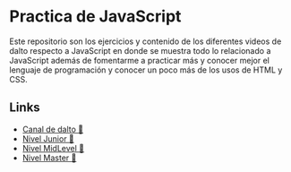 # Practica de JavaScript

Este repositorio son los ejercicios y contenido de los diferentes videos de dalto respecto a JavaScript
en donde se muestra todo lo relacionado a JavaScript además de fomentarme a practicar más y conocer mejor el
lenguaje de programación y conocer un poco más de los usos de HTML y CSS.

## Links

- [Canal de dalto 🔴](https://www.youtube.com/c/soydalto)
- [Nivel Junior   🔴](https://www.youtube.com/watch?v=z95mZVUcJ-E)
- [Nivel MidLevel 🔴](https://www.youtube.com/watch?v=xOinGb2MZSk)
- [Nivel Master   🔴](https://www.youtube.com/watch?v=EbMi1Qj4rVE)
